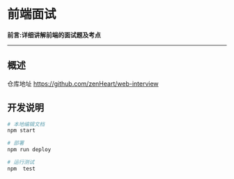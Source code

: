# 前端面试

**前言:详细讲解前端的面试题及考点**

---

## 概述

仓库地址 <https://github.com/zenHeart/web-interview>

## 开发说明
```bash
# 本地编辑文档
npm start

# 部署
npm run deploy

# 运行测试
npm  test
```